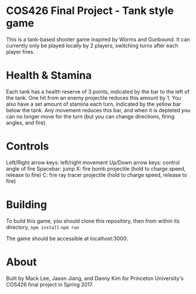 # COS426 Final Project - Tank style game

This is a tank-based shooter game inspired by Worms and Gunbound. It can currently only be played locally by 2 players, switching turns after each player fires. 

# Health & Stamina
Each tank has a health reserve of 3 points, indicated by the bar to the left of the tank. One hit from an enemy projectile reduces this amount by 1. You also have a set amount of stamina each turn, indicated by the yellow bar below the tank. Any movement reduces this bar, and when it is depleted you can no longer move for the turn (but you can change directions, firing angles, and fire).

# Controls
Left/Right arrow keys: left/right movement
Up/Down arrow keys: control angle of fire
Spacebar: jump
X: fire bomb projectile (hold to charge speed, release to fire)
C: fire ray tracer projectile (hold to charge speed, release to fire)

# Building

To build this game, you should clone this repository, then from within its directory,
`npm install`
`npm run`

The game should be accessible at localhost:3000.

# About
Built by Mack Lee, Jason Jiang, and Danny Kim for Princeton University's COS426 final project in Spring 2017.